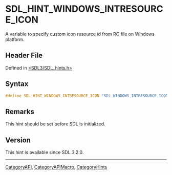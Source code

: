 # SDL_HINT_WINDOWS_INTRESOURCE_ICON

A variable to specify custom icon resource id from RC file on Windows platform.

## Header File

Defined in [<SDL3/SDL_hints.h>](https://github.com/libsdl-org/SDL/blob/main/include/SDL3/SDL_hints.h)

## Syntax

```c
#define SDL_HINT_WINDOWS_INTRESOURCE_ICON "SDL_WINDOWS_INTRESOURCE_ICON"
```

## Remarks

This hint should be set before SDL is initialized.

## Version

This hint is available since SDL 3.2.0.

----
[CategoryAPI](CategoryAPI), [CategoryAPIMacro](CategoryAPIMacro), [CategoryHints](CategoryHints)

